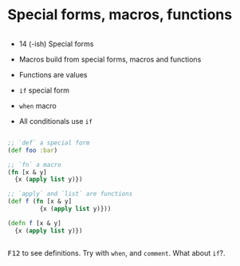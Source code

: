 <div class="slide">

# Special forms, macros, functions
<div class="gutters-10 row">
<div class="column">

* 14 (-ish) Special forms
* Macros build from special forms, macros and functions
* Functions are values

* `if` special form
* `when` macro
* All conditionals use `if`

</div>

<div class="column" style="flex: 2;">

``` clojure
;; `def` a special form
(def foo :bar)

;; `fn` a macro
(fn [x & y]
  {x (apply list y)})

;; `apply` and `list` are functions
(def f (fn [x & y]
         {x (apply list y)}))

(defn f [x & y]
  {x (apply list y)})
```

</div>
</div>

<kbd>F12</kbd> to see definitions. Try with `when`, and `comment`. What about `if`?.

</div>
